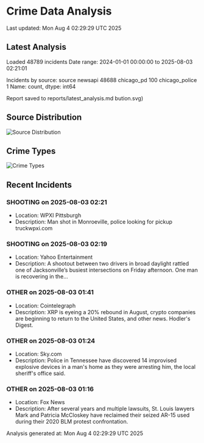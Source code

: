 # Crime Data Analysis
Last updated: Mon Aug  4 02:29:29 UTC 2025

## Latest Analysis

Loaded 48789 incidents
Date range: 2024-01-01 00:00:00 to 2025-08-03 02:21:01

Incidents by source:
source
newsapi           48688
chicago_pd          100
chicago_police        1
Name: count, dtype: int64

Report saved to reports/latest_analysis.md
bution.svg)

## Source Distribution
![Source Distribution](images/source_distribution.svg)

## Crime Types
![Crime Types](images/crime_types.svg)

## Recent Incidents

### SHOOTING on 2025-08-03 02:21
- Location: WPXI Pittsburgh
- Description: Man shot in Monroeville, police looking for pickup truckwpxi.com


### SHOOTING on 2025-08-03 02:19
- Location: Yahoo Entertainment
- Description: A shootout between two drivers in broad daylight rattled one of Jacksonville’s busiest intersections on Friday afternoon. One man is recovering in the...


### OTHER on 2025-08-03 01:41
- Location: Cointelegraph
- Description: XRP is eyeing a 20% rebound in August, crypto companies are beginning to return to the United States, and other news. Hodler's Digest.


### OTHER on 2025-08-03 01:24
- Location: Sky.com
- Description: Police in Tennessee have discovered 14 improvised explosive devices in a man's home as they were arresting him, the local sheriff's office said.


### OTHER on 2025-08-03 01:16
- Location: Fox News
- Description: After several years and multiple lawsuits, St. Louis lawyers Mark and Patricia McCloskey have reclaimed their seized AR-15 used during their 2020 BLM protest confrontation.

Analysis generated at: Mon Aug  4 02:29:29 UTC 2025
